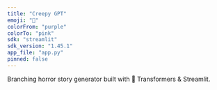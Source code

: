```yaml
---
title: "Creepy GPT"
emoji: "👻"
colorFrom: "purple"
colorTo: "pink"
sdk: "streamlit"
sdk_version: "1.45.1"
app_file: "app.py"
pinned: false
---
```


Branching horror story generator built with 🤗 Transformers & Streamlit.
